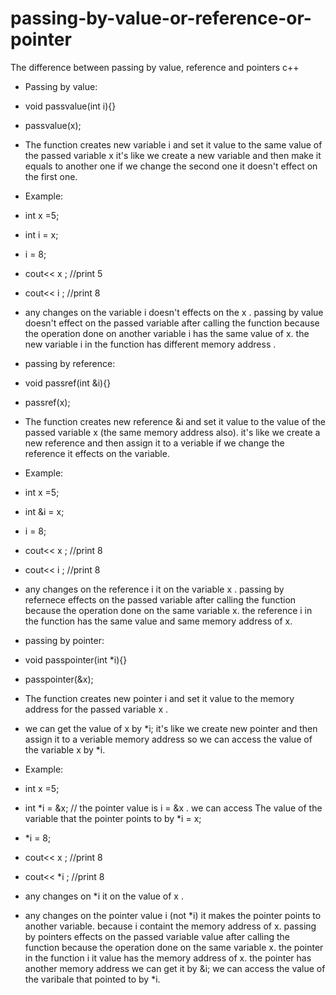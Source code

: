 # passing-by-value-or-reference-or-pointer
The difference between passing by value, reference and pointers c++

* Passing by value:

* void passvalue(int i){}
* passvalue(x);
* The function creates new variable i and set it value to the same value of the passed variable x
it's like we create a new variable and then make it equals to another one if we change the second one it doesn't effect on the first one.
* Example:
* int x =5;
* int i = x;
* i = 8;
* cout<< x ; //print 5
* cout<< i ; //print 8

* any changes on the variable i doesn't effects on the x .
passing by value doesn't effect on the passed variable after calling the function because the operation done on another variable i has the same value of x.
the new variable i in the function has different memory address .

* passing by reference:
* void passref(int &i){} 
* passref(x);  
* The function creates new reference &i and set it value to the value of the passed variable x (the same memory address also). 
it's like we create a new reference and then assign it to a veriable if we change the reference it effects on the variable.
* Example:
* int x =5;
* int &i = x;
* i = 8;
* cout<< x ; //print 8
* cout<< i ; //print 8
* any changes on the reference i it on the variable x .
passing by refernece effects on the passed variable after calling the function because the operation done on the same variable x.
the reference i in the function has the same value and same memory address of x.

* passing by pointer:
* void passpointer(int *i){}  
* passpointer(&x); 
* The function creates new pointer i and set it value to the  memory address for the passed variable x . 
* we can get the value of x by *i;
it's like we create new pointer and then assign it to a veriable memory address so we can access the value of the variable x by *i.
* Example:
* int x =5;
* int *i = &x; //  the pointer value is  i = &x . we can access The value of the variable that the pointer points to by *i = x;
* *i = 8;
* cout<< x ;  //print 8
* cout<< *i ; //print 8
* any changes on *i it on the value of x .
* any changes on the pointer value i (not *i) it makes the pointer points to another variable. because i containt the memory address of x.
passing by pointers effects on the passed variable value after calling the function because the operation done on the same variable x.
the pointer in the function i it value has the memory address of x.
the pointer has another memory address we can get it by &i;
we can access the value of the varibale that pointed to by *i. 





